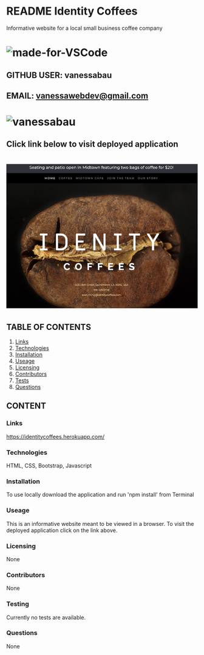 # README Identity Coffees
Informative website for a local small business coffee company
# ![made-for-VSCode](https://img.shields.io/badge/Made%20for-VSCode-1f425f.svg)
## GITHUB USER: vanessabau
## EMAIL: vanessawebdev@gmail.com 
# ![vanessabau](https://avatars2.githubusercontent.com/u/59780981?v=4)
## Click link below to visit deployed application
# [![Watch the video](https://raw.githubusercontent.com/vanessabau/identitycoffees/master/public/images/identitypng%20-%201.png)](https://identitycoffees.herokuapp.com/)
## TABLE OF CONTENTS
1. [Links](###Links)
2. [Technologies](###Technologies)
3. [Installation](###Installation)
4. [Useage](###Useage)
5. [Licensing](###Licensing)
6. [Contributors](###Contributors)
7. [Tests](###Testing)
8. [Questions](###Questions)

## CONTENT
### Links
https://identitycoffees.herokuapp.com/
### Technologies
HTML, CSS, Bootstrap, Javascript
### Installation
To use locally download the application and run 'npm install' from Terminal
### Useage
This is an informative website meant to be viewed in a browser. To visit the deployed application click on the link above.
### Licensing
None
### Contributors
None
### Testing
Currently no tests are available.
### Questions
None

